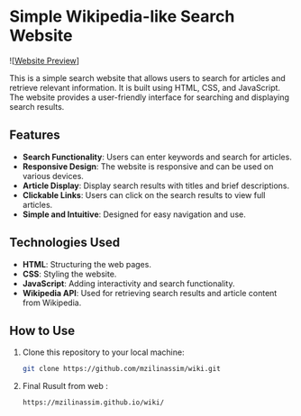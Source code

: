 # Simple Wikipedia-like Search Website

![[Website Preview](https://mzili.com/projects/wiki/wiki.html)]

This is a simple search website that allows users to search for articles and retrieve relevant information. It is built using HTML, CSS, and JavaScript. The website provides a user-friendly interface for searching and displaying search results.

## Features

- **Search Functionality**: Users can enter keywords and search for articles.
- **Responsive Design**: The website is responsive and can be used on various devices.
- **Article Display**: Display search results with titles and brief descriptions.
- **Clickable Links**: Users can click on the search results to view full articles.
- **Simple and Intuitive**: Designed for easy navigation and use.

## Technologies Used

- **HTML**: Structuring the web pages.
- **CSS**: Styling the website.
- **JavaScript**: Adding interactivity and search functionality.
- **Wikipedia API**: Used for retrieving search results and article content from Wikipedia.

## How to Use

1. Clone this repository to your local machine:
   ```bash
   git clone https://github.com/mzilinassim/wiki.git

2. Final Rusult from web :
   ```Browser
   https://mzilinassim.github.io/wiki/
